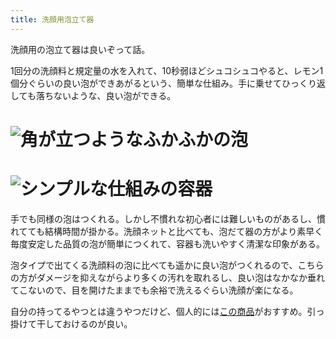 ```yaml
---
title: 洗顔用泡立て器
---
```

洗顔用の泡立て器は良いぞって話。

1回分の洗顔料と規定量の水を入れて、10秒弱ほどシュコシュコやると、レモン1個分ぐらいの良い泡ができあがるという、簡単な仕組み。手に乗せてひっくり返しても落ちないような、良い泡ができる。

![](https://lh5.googleusercontent.com/wZIdLVIOERgNtobqcuoQVLL9hQ1yFgf-sRA-9seaHcKwak_l2RC9xb7bKI_AqNr2WyECnJ2KBYlJ4ZXC402E_TikirZ7xwAQ_9IIaotkWV_1tf01xy_uT1hXhGByYQI5bYeBFbdtb1uy6_3AgPRXbl87-DPKEvswyH82HOZjhDtVg2Zvu3sgAg0pgNVR "角が立つようなふかふかの泡")
===================================================================================================================================================================================================================================================

![](https://lh4.googleusercontent.com/CTro4kSgpm66RnkTCcfO9Y3IsSXCznJzAlszZau_Y13tl0O-YcDp8DPDbdSMJWJnAMpZQhzdvwhjqBN-nvAVfiDWixrGpGPBn10PgxIk_O4OGhdJjeqJdDg9bAxbTFjti-qYwJYgILxYC60lLqr6z65EWNCuAcwffl8OZZuD13naDKn2WY8FzpQ_9ITR "シンプルな仕組みの容器")
=================================================================================================================================================================================================================================================

手でも同様の泡はつくれる。しかし不慣れな初心者には難しいものがあるし、慣れてても結構時間が掛かる。洗顔ネットと比べても、泡だて器の方がより素早く毎度安定した品質の泡が簡単につくれて、容器も洗いやすく清潔な印象がある。

泡タイプで出てくる洗顔料の泡に比べても遥かに良い泡がつくれるので、こちらの方がダメージを抑えながらより多くの汚れを取れるし、良い泡はなかなか垂れてこないので、目を開けたままでも余裕で洗えるぐらい洗顔が楽になる。

自分の持ってるやつとは違うやつだけど、個人的には[この商品](https://www.amazon.co.jp/dp/B09KMP9GDN)がおすすめ。引っ掛けて干しておけるのが良い。

